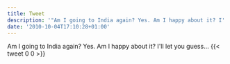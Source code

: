 ```yaml
---
title: Tweet
description: '"Am I going to India again? Yes. Am I happy about it? I''ll let you guess..."'
date: '2010-10-04T17:10:28+01:00'
---
```

Am I going to India again? Yes. Am I happy about it? I'll let you guess...
      {{< tweet 0 0 >}}
    
